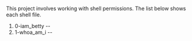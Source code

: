 This project involves working with shell permissions. The list below shows each shell file.
1. 0-iam_betty -- 
2. 1-whoa_am_i -- 
